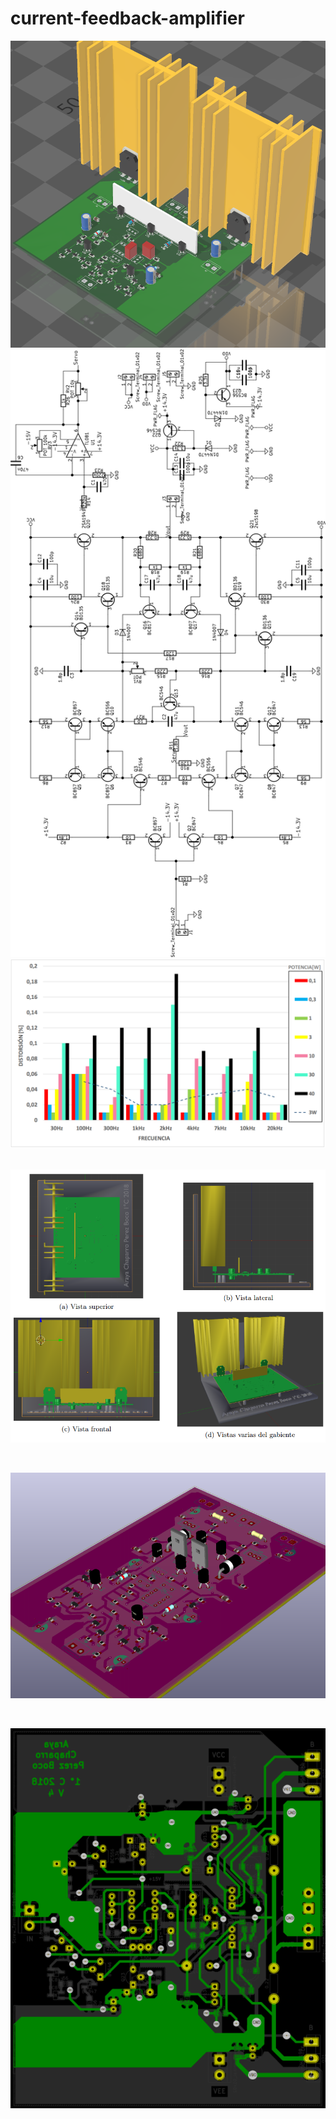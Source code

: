 # current-feedback-amplifier

![]()<img src="https://github.com/fedeboco/current-feedback-amplifier/blob/master/images/vista-3d-2.png?raw=true">
![]()<img src="https://github.com/fedeboco/current-feedback-amplifier/blob/master/images/schematic.png?raw=true" style="width:5%:">
![]()<img src="https://github.com/fedeboco/current-feedback-amplifier/blob/master/images/dist.png?raw=true">
![]()<p align="center"><img src="https://github.com/fedeboco/current-feedback-amplifier/blob/master/images/vistas.png?raw=true"></p>
![]()<p align="center"><img src="https://github.com/fedeboco/current-feedback-amplifier/blob/master/images/version2.png?raw=true"></p>
![]()<p align="center"><img src="https://github.com/fedeboco/current-feedback-amplifier/blob/master/images/circuit.png?raw=true"></p>

